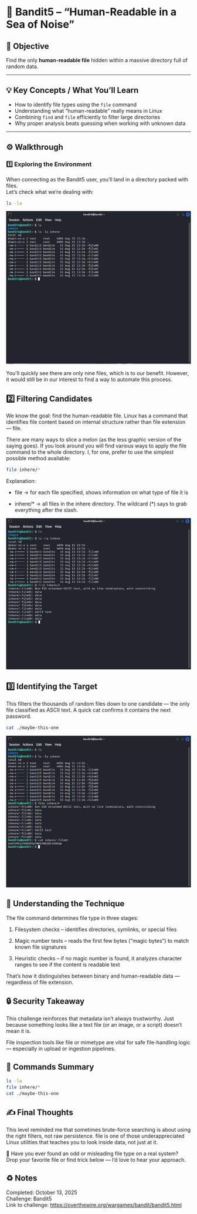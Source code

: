 # :trident: Bandit5 – “Human-Readable in a Sea of Noise”

## :dart: Objective  
Find the only **human-readable file** hidden within a massive directory full of random data.

---

## :bulb: Key Concepts / What You’ll Learn  
- How to identify file types using the `file` command  
- Understanding what “human-readable” really means in Linux  
- Combining `find` and `file` efficiently to filter large directories  
- Why proper analysis beats guessing when working with unknown data  

---

## :gear: Walkthrough  

### :one: Exploring the Environment  
When connecting as the Bandit5 user, you’ll land in a directory packed with files.  
Let’s check what we’re dealing with:

```bash
ls -la
```

![Screenshot of list directory contents](/Assets/bandit5_ls.png)

You'll quickly see there are only nine files, which is to our benefit. However, it would still be in our interest to find a way to automate this process.

## :two: Filtering Candidates

We know the goal: find the human-readable file. Linux has a command that identifies file content based on internal structure rather than file extension — file.

There are many ways to slice a melon (as the less graphic version of the saying goes). If you look around you will find various ways to apply the file command to the whole directory. I, for one, prefer to use the simplest possible method available:

```bash
file inhere/*
```

Explanation:

* file -> for each file specified, shows information on what type of file it is

*  inhere/* -> all files in the inhere directory. The wildcard (\*) says to grab everything after the slash. 

![Screenshot of challenge text](/Assets/bandit5_file.png)

## :three: Identifying the Target

This filters the thousands of random files down to one candidate — the only file classified as ASCII text.
A quick cat confirms it contains the next password.

```bash
cat ./maybe-this-one
```
![Screenshot of challenge text](/Assets/bandit5_cat.png)

## :brain: Understanding the Technique

The file command determines file type in three stages:

1. Filesystem checks – identifies directories, symlinks, or special files

2. Magic number tests – reads the first few bytes (“magic bytes”) to match known file signatures

3. Heuristic checks – if no magic number is found, it analyzes character ranges to see if the content is readable text

That’s how it distinguishes between binary and human-readable data — regardless of file extension.

## :lock: Security Takeaway

This challenge reinforces that metadata isn’t always trustworthy.
Just because something looks like a text file (or an image, or a script) doesn’t mean it is.

File inspection tools like file or mimetype are vital for safe file-handling logic — especially in upload or ingestion pipelines.

## :toolbox: Commands Summary

```bash
ls -la
file inhere/*
cat ./maybe-this-one
```

## :writing_hand: Final Thoughts

This level reminded me that sometimes brute-force searching is about using the right filters, not raw persistence.
file is one of those underappreciated Linux utilities that teaches you to look inside data, not just at it.

:thought_balloon: Have you ever found an odd or misleading file type on a real system? Drop your favorite file or find trick below — I’d love to hear your approach.

## :recycle: Notes
Completed: October 13, 2025  
Challenge: Bandit5   
Link to challenge: https://overthewire.org/wargames/bandit/bandit5.html